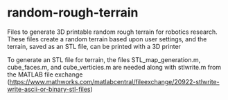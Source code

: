 # random-rough-terrain
Files to generate 3D printable random rough terrain for robotics research. These files create a random terrain based upon user settings, and the terrain, saved as an STL file, can be printed with a 3D printer

To generate an STL file for terrain, the files STL_map_generation.m, cube_faces.m, and cube_verticies.m are needed along with stlwrite.m from the MATLAB file exchange (https://www.mathworks.com/matlabcentral/fileexchange/20922-stlwrite-write-ascii-or-binary-stl-files)



